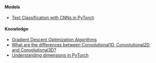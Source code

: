 #### Models
* [Text Classification with CNNs in PyTorch](https://towardsdatascience.com/text-classification-with-cnns-in-pytorch-1113df31e79f)
#### Knowledge
* [Gradient Descent Optimization Algorithms](http://shuuki4.github.io/deep%20learning/2016/05/20/Gradient-Descent-Algorithm-Overview.html)
* [What are the differences between Convolutional1D, Convolutional2D, and Convolutional3D?](https://datascience.stackexchange.com/questions/51470/what-are-the-differences-between-convolutional1d-convolutional2d-and-convoluti)
* [Understanding dimensions in PyTorch](https://towardsdatascience.com/understanding-dimensions-in-pytorch-6edf9972d3be)
